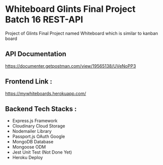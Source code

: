 # Whiteboard Glints Final Project Batch 16 REST-API
Project of Glints Final Project named Whiteboard which is similar to kanban board 

## API Documentation 
https://documenter.getpostman.com/view/19565138/UVeNoPP3

## Frontend Link :
https://mywhiteboards.herokuapp.com/

## Backend Tech Stacks :
- Express.js Framework
- Cloudinary Cloud Storage
- Nodemailer Library
- Passport.js OAuth Google
- MongoDB Database
- Mongoose ODM
- Jest Unit Test (Not Done Yet)
- Heroku Deploy
